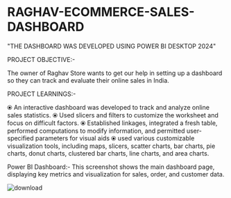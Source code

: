 # RAGHAV-ECOMMERCE-SALES-DASHBOARD
"THE DASHBOARD WAS DEVELOPED USING POWER BI DESKTOP 2024"

PROJECT OBJECTIVE:-

The owner of Raghav Store wants to get our help in setting up a dashboard so they can track and evaluate their online sales in India.

PROJECT LEARNINGS:- 

⦿ An interactive dashboard was developed to track and analyze online sales statistics.
⦿ Used slicers and filters to customize the worksheet and focus on difficult factors.
⦿ Established linkages, integrated a fresh table, performed computations to modify information, and permitted user-specified parameters for visual aids 
⦿ used various customizable visualization tools, including maps, slicers, scatter charts, bar charts, pie charts, donut charts, clustered bar charts, line charts, and area charts.

   Power BI Dashboard:- This screenshot shows the main dashboard page, displaying key metrics and visualization for sales, order, and customer data.

![download](https://github.com/user-attachments/assets/1fe4176d-205b-41de-8752-b84f9b3cd453)

